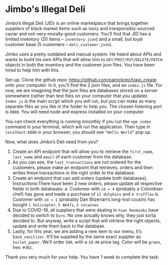 # Jimbo's Illegal Deli

Jimbo’s Illegal Deli (JID) is an online marketplace that brings together suppliers of black market items such as ivory and irresponsibly-sourced caviar and not-very-morally-good customers. You’ll find that JID has a limited inventory (20 items – `inventory.json`) and a small, but loyal customer base (5 customers – `deli_customer.json`). 

Jimbo uses a pretty outdated and manual system. He heard about APIs and wants to build his own APIs that will allow him to `GET/POST/PUT/DELETE/PATCH` objects in both the inventory and the customer json files. You have been hired to help him with this. 

Set-up: Clone the github repo: https://github.com/patrickreich/api_create onto your computer. In it, you’ll find the 2 json files, and an `index.js` file. For now, we are imagining that the json files are databases stored on a server somewhere (rather than text files on your computer that you update). `Index.js` is the main script which you will run, but you can make as many separate files as you like in the folder to help you. The chosen listening port is `8080`. You will need node and express installed on your computer. 

You can check everything is running smoothly if you run the `npm index` command in your terminal, which will run the application. Then type in `localhost:8080` in your browser, you should see `“Hello World”` pop up.

Now, what does Jimbo’s Deli need from you?

1.	Create an API endpoint that will allow you to retrieve the `first_name`, `last_name` and `email` of each customer from the database.
2.	As you can see, the `last_transactions` are not ordered for the customers, please make an endpoint that retrieves, orders and then writes these transactions in the right order to the database. 
3.	Create an endpoint that can add orders (update both databases).
Instructions:There have been 2 new orders, please update all respective fields in both databases:
a.	Customer with `id = 4` (probably a Colombian chef) has gone and made a purchase of `12 dolphins` and `4 truffles`
b.	Customer with `id = 1` (probably Dan Bilzerian’s long-lost cousin) has bought `1 helicopter`, `5 AK47s`, `3 cocaines`  
4.	Due to COVID-19, all suppliers that were dealing in `Yuan Renminbi` have decided to switch to `Euro`. No one actually knows why, they just sorta decided to. But anyway, write a script that will retrieve the right objects, update and write them back to the database.
5.	Lastly, for this year, we are adding a new item to our menu, it’s `hand_sanitizer`. It’ll be supplied by the same exact supplier as `toilet_paper`. We’ll order `500`, with a `10.00` price tag. Color will be `green`, hex: `#302`.

Thank you very much for your help. You have 1 week to complete the task. 
